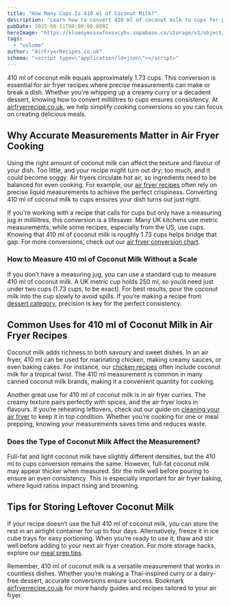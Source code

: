 ```yaml
---
title: "How Many Cups Is 410 ml of Coconut Milk?"
description: "Learn how to convert 410 ml of coconut milk to cups for perfect air fryer recipes. Get accurate measurements and cooking tips in seconds!"
pubDate: 2025-08-11T00:00:00.000Z
heroImage: "https://klueoymssxwfnxsvcyhv.supabase.co/storage/v1/object/public/md/how-many-cups-is-410-ml-of-coconut-milk-97bcacf1.webp"
tags:
  - "volume"
author: "AirFryerRecipes.co.uk"
schema: "<script type=\"application/ld+json\"></script>"
---
```


<p>410 ml of coconut milk equals approximately 1.73 cups. This conversion is essential for air fryer recipes where precise measurements can make or break a dish. Whether you're whipping up a creamy curry or a decadent dessert, knowing how to convert millilitres to cups ensures consistency. At <a href=https://www.airfryerrecipe.co.uk>airfryerrecipe.co.uk</a>, we help simplify cooking conversions so you can focus on creating delicious meals.</p>

<h2>Why Accurate Measurements Matter in Air Fryer Cooking</h2>  
<p>Using the right amount of coconut milk can affect the texture and flavour of your dish. Too little, and your recipe might turn out dry; too much, and it could become soggy. Air fryers circulate hot air, so ingredients need to be balanced for even cooking. For example, our <a href=https://www.airfryerrecipe.co.uk/recipes>air fryer recipes</a> often rely on precise liquid measurements to achieve the perfect crispiness. Converting 410 ml of coconut milk to cups ensures your dish turns out just right.</p>  

<p>If you're working with a recipe that calls for cups but only have a measuring jug in millilitres, this conversion is a lifesaver. Many UK kitchens use metric measurements, while some recipes, especially from the US, use cups. Knowing that 410 ml of coconut milk is roughly 1.73 cups helps bridge that gap. For more conversions, check out our <a href=https://www.airfryerrecipe.co.uk/air-fryer-conversion-chart>air fryer conversion chart</a>.</p>  

<h3>How to Measure 410 ml of Coconut Milk Without a Scale</h3>  
<p>If you don’t have a measuring jug, you can use a standard cup to measure 410 ml of coconut milk. A UK metric cup holds 250 ml, so you’d need just under two cups (1.73 cups, to be exact). For best results, pour the coconut milk into the cup slowly to avoid spills. If you’re making a recipe from <a href=https://www.airfryerrecipe.co.uk/recipe-category/dessert>dessert category</a>, precision is key for the perfect consistency.</p>  

<h2>Common Uses for 410 ml of Coconut Milk in Air Fryer Recipes</h2>  
<p>Coconut milk adds richness to both savoury and sweet dishes. In an air fryer, 410 ml can be used for marinating chicken, making creamy sauces, or even baking cakes. For instance, our <a href=https://www.airfryerrecipe.co.uk/recipe-category/chicken>chicken recipes</a> often include coconut milk for a tropical twist. The 410 ml measurement is common in many canned coconut milk brands, making it a convenient quantity for cooking.</p>  

<p>Another great use for 410 ml of coconut milk is in air fryer curries. The creamy texture pairs perfectly with spices, and the air fryer locks in flavours. If you’re reheating leftovers, check out our guide on <a href=https://www.airfryerrecipe.co.uk/air-fryer-cleaner>cleaning your air fryer</a> to keep it in top condition. Whether you’re cooking for one or meal prepping, knowing your measurements saves time and reduces waste.</p>  

<h3>Does the Type of Coconut Milk Affect the Measurement?</h3>  
<p>Full-fat and light coconut milk have slightly different densities, but the 410 ml to cups conversion remains the same. However, full-fat coconut milk may appear thicker when measured. Stir the milk well before pouring to ensure an even consistency. This is especially important for air fryer baking, where liquid ratios impact rising and browning.</p>  

<h2>Tips for Storing Leftover Coconut Milk</h2>  
<p>If your recipe doesn’t use the full 410 ml of coconut milk, you can store the rest in an airtight container for up to four days. Alternatively, freeze it in ice cube trays for easy portioning. When you’re ready to use it, thaw and stir well before adding to your next air fryer creation. For more storage hacks, explore our <a href=https://www.airfryerrecipe.co.uk/recipe-category/meal-prep>meal prep tips</a>.</p>  

<p>Remember, 410 ml of coconut milk is a versatile measurement that works in countless dishes. Whether you’re making a Thai-inspired curry or a dairy-free dessert, accurate conversions ensure success. Bookmark <a href=https://www.airfryerrecipe.co.uk>airfryerrecipe.co.uk</a> for more handy guides and recipes tailored to your air fryer.</p>